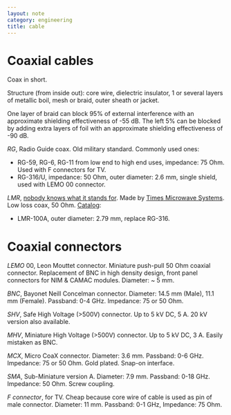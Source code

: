 ```yaml
---
layout: note
category: engineering
title: cable
---
```


Coaxial cables
==============

Coax in short.

Structure (from inside out): core wire, dielectric insulator, 1 or several
layers of metallic boil, mesh or braid, outer sheath or jacket.

One layer of braid can block 95% of external interference with an approximate
shielding effectiveness of -55 dB. The left 5% can be blocked by adding extra
layers of foil with an approximate shielding effectiveness of -90 dB.

*RG*, Radio Guide coax. Old military standard. Commonly used ones:
- RG-59, RG-6, RG-11 from low end to high end uses, impedance: 75 Ohm. Used
  with F connectors for TV. 
- RG-316/U, impedance: 50 Ohm, outer diameter: 2.6 mm, single shield,
  used with LEMO 00 connector.

*LMR*, [nobody knows what it stands for][k3dav]. Made by [Times Microwave
Systems][times]. Low loss coax, 50 Ohm. [Catalog][cat]:
- LMR-100A, outer diameter: 2.79 mm, replace RG-316.

[k3dav]:http://www.k3dav.com/lmrcoaxialcables.htm
[times]:http://www.timesmicrowave.com/cms/products/cables/lmr/
[cat]:http://www.timesmicrowave.com/documents/resources/Complete%20Catalog.pdf

Coaxial connectors
==================

*LEMO* 00, Leon Mouttet connector. Miniature push-pull 50 Ohm coaxial
connector. Replacement of BNC in high density design, front panel connectors
for NIM & CAMAC modules. Diameter: ~ 5 mm.

*BNC*, Bayonet Neill Concelman connector. Diameter: 14.5 mm (Male), 11.1 mm
(Female). Passband: 0-4 GHz. Impedance: 75 or 50 Ohm.

*SHV*, Safe High Voltage (>500V) connector. Up to 5 kV DC, 5 A. 20 kV version
also available.

*MHV*, Miniature High Voltage (>500V) connector. Up to 5 kV DC, 3 A. Easily
mistaken as BNC.

*MCX*, Micro CoaX connector. Diameter: 3.6 mm. Passband: 0-6 GHz. Impedance: 75
or 50 Ohm. Gold plated. Snap-on interface.

*SMA*, Sub-Miniature version A. Diameter: 7.9 mm. Passband: 0-18 GHz.
Impedance: 50 Ohm. Screw coupling.

*F connector*, for TV. Cheap because core wire of cable is used as pin of male
connector. Diameter: 11 mm. Passband: 0-1 GHz, Impedance: 75 Ohm.


